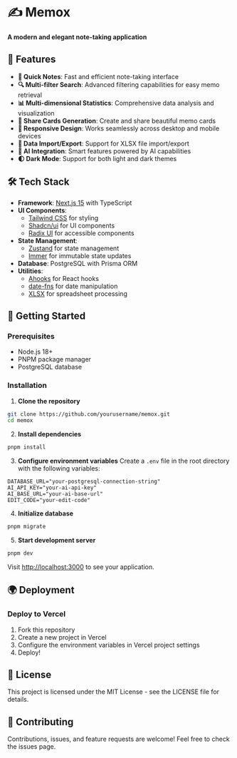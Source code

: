 # **✍️ Memox** 
**A modern and elegant note-taking application**

## 🌟 Features

- **📝 Quick Notes**: Fast and efficient note-taking interface
- **🔍 Multi-filter Search**: Advanced filtering capabilities for easy memo retrieval
- **📊 Multi-dimensional Statistics**: Comprehensive data analysis and visualization
- **🎨 Share Cards Generation**: Create and share beautiful memo cards
- **📱 Responsive Design**: Works seamlessly across desktop and mobile devices
- **🔄 Data Import/Export**: Support for XLSX file import/export
- **🎯 AI Integration**: Smart features powered by AI capabilities
- **🌓 Dark Mode**: Support for both light and dark themes

## 🛠️ Tech Stack

- **Framework**: [Next.js 15](https://nextjs.org/) with TypeScript
- **UI Components**: 
  - [Tailwind CSS](https://tailwindcss.com/) for styling
  - [Shadcn/ui](https://ui.shadcn.com/) for UI components
  - [Radix UI](https://www.radix-ui.com/) for accessible components
- **State Management**: 
  - [Zustand](https://zustand-demo.pmnd.rs/) for state management
  - [Immer](https://immerjs.github.io/immer/) for immutable state updates
- **Database**: PostgreSQL with Prisma ORM
- **Utilities**:
  - [Ahooks](https://ahooks.js.org/) for React hooks
  - [date-fns](https://date-fns.org/) for date manipulation
  - [XLSX](https://sheetjs.com/) for spreadsheet processing

## 🚀 Getting Started

### Prerequisites

- Node.js 18+ 
- PNPM package manager
- PostgreSQL database

### Installation

1. **Clone the repository**
```bash
git clone https://github.com/yourusername/memox.git
cd memox
```

2. **Install dependencies**
```bash
pnpm install
```

3. **Configure environment variables**
Create a `.env` file in the root directory with the following variables:
```env
DATABASE_URL="your-postgresql-connection-string"
AI_API_KEY="your-ai-api-key"
AI_BASE_URL="your-ai-base-url"
EDIT_CODE="your-edit-code"
```

4. **Initialize database**
```bash
pnpm migrate
```

5. **Start development server**
```bash
pnpm dev
```

Visit [http://localhost:3000](http://localhost:3000/) to see your application.

## 🌍 Deployment

### Deploy to Vercel

1. Fork this repository
2. Create a new project in Vercel
3. Configure the environment variables in Vercel project settings
4. Deploy!

## 📝 License

This project is licensed under the MIT License - see the LICENSE file for details.

## 🤝 Contributing

Contributions, issues, and feature requests are welcome! Feel free to check the issues page.

